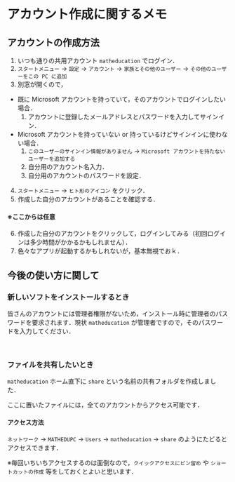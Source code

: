 # アカウント作成に関するメモ

## アカウントの作成方法
1. いつも通りの共用アカウント `matheducation` でログイン．
2. `スタートメニュー` → `設定` → `アカウント` → `家族とその他のユーザー` → `その他のユーザーをこの PC に追加`
3. 別窓が開くので，
  - 既に Microsoft アカウントを持っていて，そのアカウントでログインしたい場合．  
    1. アカウントに登録したメールアドレスとパスワードを入力してサインイン．
  - Microsoft アカウントを持っていない or 持っているけどサインインに使わない場合．  
      1. `このユーザーのサインイン情報がありません` → `Microsoft アカウントを持たないユーザーを追加する`
      2. 自分用のアカウント名入力．
      3. 自分用のアカウントのパスワードを設定．
4. `スタートメニュー` → `ヒト形のアイコン` をクリック．
5. 作成した自分のアカウントがあることを確認する．

#### ※ここからは任意
6. 作成した自分のアカウントをクリックして，ログインしてみる（初回ログインは多少時間がかかるかもしれません）．
7. 色々なアプリが起動するかもしれないが，基本無視でおｋ．


## 今後の使い方に関して

### 新しいソフトをインストールするとき
皆さんのアカウントには管理者権限がないため，インストール時に管理者のパスワードを要求されます．現状 `matheducation` が管理者ですので，そのパスワードを入力してください．

<br />

### ファイルを共有したいとき

`matheducation` ホーム直下に `share` という名前の共有フォルダを作成しました．

ここに置いたファイルには，全てのアカウントからアクセス可能です．

#### アクセス方法

`ネットワーク` → `MATHEDUPC` →  `Users` →  `matheducation` →  `share` のようにたどるとアクセスできます．

※毎回いちいちアクセスするのは面倒なので，`クイックアクセスにピン留め` や `ショートカットの作成` 等をしておくとよいと思います．
